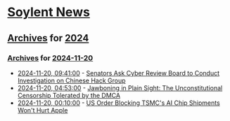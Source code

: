 # [Soylent News](../../../README.md)

## [Archives](../../index.md) for [2024](../index.md)

### [Archives](../../index.md) for [2024-11-20](index.md)

* [2024-11-20, 09:41:00](https://soylentnews.org/article.pl?sid=24/11/19/0333210&from=rss) - [Senators Ask Cyber Review Board to Conduct Investigation on Chinese Hack Group](https://soylentnews.org/article.pl?sid=24/11/19/0333210&from=rss)
* [2024-11-20, 04:53:00](https://soylentnews.org/article.pl?sid=24/11/19/0330214&from=rss) - [Jawboning in Plain Sight: The Unconstitutional Censorship Tolerated by the DMCA](https://soylentnews.org/article.pl?sid=24/11/19/0330214&from=rss)
* [2024-11-20, 00:10:00](https://soylentnews.org/article.pl?sid=24/11/19/0328202&from=rss) - [US Order Blocking TSMC's AI Chip Shipments Won't Hurt Apple](https://soylentnews.org/article.pl?sid=24/11/19/0328202&from=rss)
